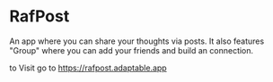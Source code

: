 # RafPost

An app where you can share your thoughts via posts. It also features "Group" where you can add your friends and build an connection.

to Visit go to <a href="https://rafpost.adaptable.app">https://rafpost.adaptable.app</a>

